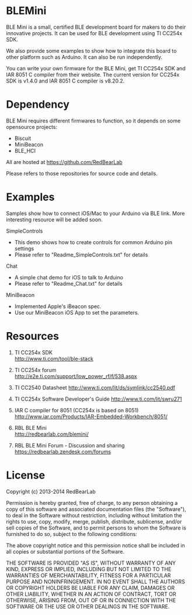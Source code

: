 BLEMini
=======

BLE Mini is a small, certified BLE development board for makers to do their innovative projects. It can be used for BLE development using TI CC254x SDK.

We also provide some examples to show how to integrate this board to other platform such as Arduino. It can also be run independently.

You can write your own firmware for the BLE Mini, get TI CC254x SDK and IAR 8051 C compiler from their website. The current version for CC254x SDK is v1.4.0 and IAR 8051 C compiler is v8.20.2.


Dependency
==========

BLE Mini requires different firmwares to function, so it depends on some opensource projects:<br/>
- Biscuit
- MiniBeacon
- BLE_HCI

All are hosted at https://github.com/RedBearLab

Please refers to those repositories for source code and details.


Examples
========

Samples show how to connect iOS/Mac to your Arduino via BLE link. More interesting resource will be added soon.

SimpleControls
- This demo shows how to create controls for common Arduino pin settings
- Please refer to "Readme_SimpleControls.txt" for details

Chat
- A simple chat demo for iOS to talk to Arduino
- Please refer to "Readme_Chat.txt" for details

MiniBeacon
- Implemented Apple's iBeacon spec.
- Use our MiniBeacon iOS App to set the parameters.


Resources
=========

1. TI CC254x SDK<br/>
http://www.ti.com/tool/ble-stack

2. TI CC254x forum<br/>
http://e2e.ti.com/support/low_power_rf/f/538.aspx 

3. TI CC2540 Datasheet
http://www.ti.com/lit/ds/symlink/cc2540.pdf

4. TI CC254x Software Developer's Guide
http://www.ti.com/lit/swru271
 
5. IAR C compiler for 8051 (CC254x is based on 8051)<br/>
http://www.iar.com/Products/IAR-Embedded-Workbench/8051/

6. RBL BLE Mini<br/>
http://redbearlab.com/blemini/

7. RBL BLE Mini Forum - Discussion and sharing<br/>
https://redbearlab.zendesk.com/forums


License
=======

Copyright (c) 2013-2014 RedBearLab

Permission is hereby granted, free of charge, to any person obtaining a copy
of this software and associated documentation files (the "Software"), to deal 
in the Software without restriction, including without limitation the rights 
to use, copy, modify, merge, publish, distribute, sublicense, and/or sell
copies of the Software, and to permit persons to whom the Software is
furnished to do so, subject to the following conditions:

The above copyright notice and this permission notice shall be included in all
copies or substantial portions of the Software.

THE SOFTWARE IS PROVIDED "AS IS", WITHOUT WARRANTY OF ANY KIND, EXPRESS OR
IMPLIED, INCLUDING BUT NOT LIMITED TO THE WARRANTIES OF MERCHANTABILITY,
FITNESS FOR A PARTICULAR PURPOSE AND NONINFRINGEMENT. IN NO EVENT SHALL THE
AUTHORS OR COPYRIGHT HOLDERS BE LIABLE FOR ANY CLAIM, DAMAGES OR OTHER 
LIABILITY, WHETHER IN AN ACTION OF CONTRACT, TORT OR OTHERWISE, ARISING FROM,
OUT OF OR IN CONNECTION WITH THE SOFTWARE OR THE USE OR OTHER DEALINGS IN THE
SOFTWARE.
